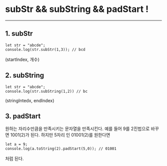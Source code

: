 # subStr && subString && padStart !
- - -
## 1. subStr
```
let str = "abcde";
console.log(str.subStr(1,3)); // bcd 
```
(startIndex, 개수)


## 2. subString
```
let str = "abcde";
console.log(str.subString(1,2)) // bc
```
(stringIntedx, endIndex)

## 3. padStart
원하는 자리수만큼을 만족시키는 문자열을 만족시킨다. 
예를 들어 9를 2진법으로 바꾸면 1001(2)가 된다. 하지만 5자리 인 01001(2)를 원한다면
```
let a = 9;
console.log(a.toString(2).padStart(5,0)); // 01001
```
처럼 된다.

